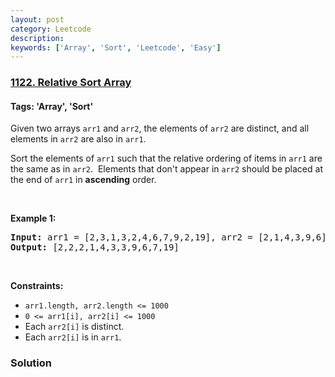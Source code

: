 ```yaml
---
layout: post
category: Leetcode
description: 
keywords: ['Array', 'Sort', 'Leetcode', 'Easy']
---
```

### [1122. Relative Sort Array](https://leetcode.com/problems/relative-sort-array)

#### Tags: 'Array', 'Sort'

<div class="content__u3I1 question-content__JfgR"><div><p>Given two arrays <code>arr1</code> and <code>arr2</code>, the elements of <code>arr2</code> are distinct, and all elements in <code>arr2</code> are also in <code>arr1</code>.</p>
<p>Sort the elements of <code>arr1</code> such that the relative ordering of items in <code>arr1</code> are the same as in <code>arr2</code>.  Elements that don't appear in <code>arr2</code> should be placed at the end of <code>arr1</code> in <strong>ascending</strong> order.</p>
<p> </p>
<p><strong>Example 1:</strong></p>
<pre><strong>Input:</strong> arr1 = [2,3,1,3,2,4,6,7,9,2,19], arr2 = [2,1,4,3,9,6]
<strong>Output:</strong> [2,2,2,1,4,3,3,9,6,7,19]
</pre>
<p> </p>
<p><strong>Constraints:</strong></p>
<ul>
<li><code>arr1.length, arr2.length &lt;= 1000</code></li>
<li><code>0 &lt;= arr1[i], arr2[i] &lt;= 1000</code></li>
<li>Each <code>arr2[i]</code> is distinct.</li>
<li>Each <code>arr2[i]</code> is in <code>arr1</code>.</li>
</ul>
</div></div>

### Solution
